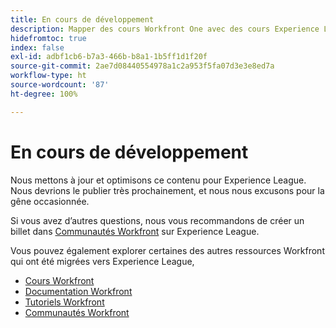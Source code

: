 ```yaml
---
title: En cours de développement
description: Mapper des cours Workfront One avec des cours Experience League
hidefromtoc: true
index: false
exl-id: adbf1cb6-b7a3-466b-b8a1-1b5ff1d1f20f
source-git-commit: 2ae7d08440554978a1c2a953f5fa07d3e3e8ed7a
workflow-type: ht
source-wordcount: '87'
ht-degree: 100%

---
```


# En cours de développement

Nous mettons à jour et optimisons ce contenu pour Experience League. Nous devrions le publier très prochainement, et nous nous excusons pour la gêne occasionnée.

Si vous avez d’autres questions, nous vous recommandons de créer un billet dans [Communautés Workfront](https://experienceleaguecommunities.adobe.com/t5/workfront/ct-p/workfront) sur Experience League.

Vous pouvez également explorer certaines des autres ressources Workfront qui ont été migrées vers Experience League,

* [Cours Workfront](https://experienceleague.adobe.com/?lang=fr&amp;Solution=Workfront#courses)
* [Documentation Workfront](https://experienceleague.adobe.com/docs/workfront.html?lang=fr)
* [Tutoriels Workfront](https://experienceleague.adobe.com/docs/workfront-learn/tutorials-workfront/home.html?lang=fr)
* [Communautés Workfront](https://experienceleaguecommunities.adobe.com/t5/workfront/ct-p/workfront)
